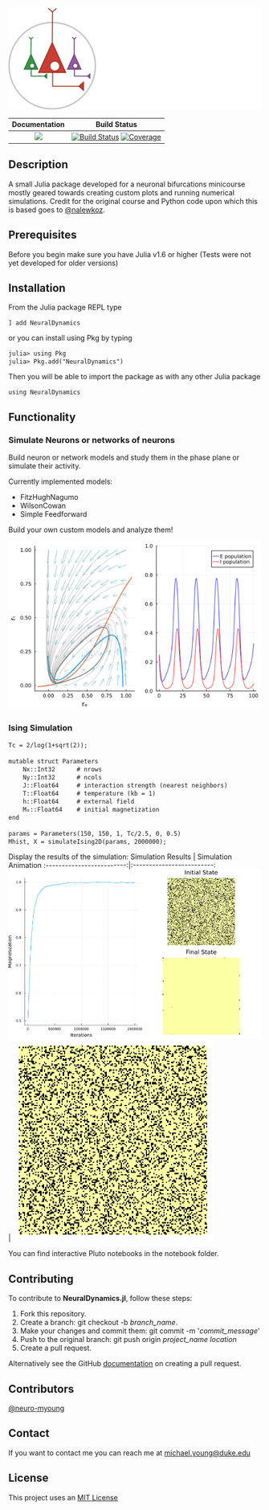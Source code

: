 ![Logo](https://github.com/neuro-myoung/NeuralDynamics.jl/blob/f435273fb0d36bc4386f58c749fdecad02427d35/assets/logo-dark.svg)


| **Documentation** | **Build Status** |
| :-----: | :-----: |
| [![](https://img.shields.io/badge/docs-dev-blue.svg)](https://neuro-myoung.github.io/NeuralDynamics.jl/dev) | [![Build Status](https://travis-ci.com/neuro-myoung/NeuralDynamics.jl.svg?branch=master)](https://travis-ci.com/neuro-myoung/NeuralDynamics.jl) [![Coverage](https://codecov.io/gh/neuro-myoung/NeuralDynamics.jl/branch/master/graph/badge.svg)](https://codecov.io/gh/neuro-myoung/NeuralDynamics.jl) |

## Description
A small Julia package developed for a neuronal bifurcations minicourse mostly geared towards creating custom plots and running numerical simulations. Credit for the original course and Python code upon which this is based goes to [@nalewkoz](https://github.com/nalewkoz).

## Prerequisites

Before you begin make sure you have Julia v1.6 or higher (Tests were not yet developed for older versions)

## Installation

From the Julia package REPL type 
```
] add NeuralDynamics
```
or you can install using Pkg by typing
```
julia> using Pkg
julia> Pkg.add("NeuralDynamics")
```
Then you will be able to import the package as with any other Julia package
```
using NeuralDynamics
```

## Functionality

### Simulate Neurons or networks of neurons

Build neuron or network models and study them in the phase plane or simulate their activity.

Currently implemented models:
- FitzHughNagumo
- WilsonCowan
- Simple Feedforward

Build your own custom models and analyze them!

![](https://github.com/neuro-myoung/NeuralDynamics.jl/blob/f435273fb0d36bc4386f58c749fdecad02427d35/assets/wc_sim3.png)

### Ising Simulation
```
Tc = 2/log(1+sqrt(2));
	
mutable struct Parameters
	Nx::Int32      # nrows
	Ny::Int32      # ncols
	J::Float64     # interaction strength (nearest neighbors)
	T::Float64     # temperature (kb = 1)
	h::Float64     # external field
	M₀::Float64    # initial magnetization
end
	
params = Parameters(150, 150, 1, Tc/2.5, 0, 0.5)
Mhist, X = simulateIsing2D(params, 2000000);
```

Display the results of the simulation:
Simulation Results             |  Simulation Animation
:-------------------------:|:-------------------------:
![](https://raw.githubusercontent.com/neuro-myoung/NeuralDynamics.jl/master/assets/Ising1.png) | ![](https://raw.githubusercontent.com/neuro-myoung/NeuralDynamics.jl/master/assets/anim_fps15.gif)

You can find interactive Pluto notebooks in the notebook folder.

## Contributing
To contribute to **NeuralDynamics.jl**, follow these steps:

1. Fork this repository.
2. Create a branch: git checkout -b *branch_name*.
3. Make your changes and commit them: git commit -m '*commit_message*'
4. Push to the original branch: git push origin *project_name* *location*
5. Create a pull request.

Alternatively see the GitHub [documentation](https://help.github.com/en/github/collaborating-with-issues-and-pull-requests/creating-a-pull-request) on creating a pull request.

## Contributors

[@neuro-myoung](https://github.com/neuro-myoung)

## Contact

If you want to contact me you can reach me at michael.young@duke.edu

## License
This project uses an [MIT License](https://opensource.org/licenses/MIT)